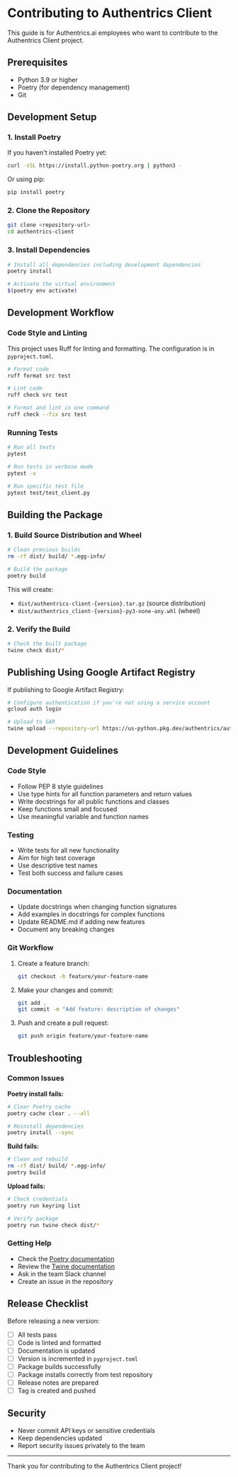 # Contributing to Authentrics Client

This guide is for Authentrics.ai employees who want to contribute to the Authentrics Client project.

## Prerequisites

- Python 3.9 or higher
- Poetry (for dependency management)
- Git

## Development Setup

### 1. Install Poetry

If you haven't installed Poetry yet:

```bash
curl -sSL https://install.python-poetry.org | python3 -
```

Or using pip:

```bash
pip install poetry
```

### 2. Clone the Repository

```bash
git clone <repository-url>
cd authentrics-client
```

### 3. Install Dependencies

```bash
# Install all dependencies including development dependencies
poetry install

# Activate the virtual environment
$(poetry env activate)
```

## Development Workflow

### Code Style and Linting

This project uses Ruff for linting and formatting. The configuration is in `pyproject.toml`.

```bash
# Format code
ruff format src test

# Lint code
ruff check src test

# Format and lint in one command
ruff check --fix src test
```

### Running Tests

```bash
# Run all tests
pytest

# Run tests in verbose mode
pytest -v

# Run specific test file
pytest test/test_client.py
```

## Building the Package

### 1. Build Source Distribution and Wheel

```bash
# Clean previous builds
rm -rf dist/ build/ *.egg-info/

# Build the package
poetry build
```

This will create:

- `dist/authentrics-client-{version}.tar.gz` (source distribution)
- `dist/authentrics_client-{version}-py3-none-any.whl` (wheel)

### 2. Verify the Build

```bash
# Check the built package
twine check dist/*
```

## Publishing Using Google Artifact Registry

If publishing to Google Artifact Registry:

```bash
# Configure authentication if you're not using a service account
gcloud auth login

# Upload to GAR
twine upload --repository-url https://us-python.pkg.dev/authentrics/authentrics-repo/ dist/*
```

## Development Guidelines

### Code Style

- Follow PEP 8 style guidelines
- Use type hints for all function parameters and return values
- Write docstrings for all public functions and classes
- Keep functions small and focused
- Use meaningful variable and function names

### Testing

- Write tests for all new functionality
- Aim for high test coverage
- Use descriptive test names
- Test both success and failure cases

### Documentation

- Update docstrings when changing function signatures
- Add examples in docstrings for complex functions
- Update README.md if adding new features
- Document any breaking changes

### Git Workflow

1. Create a feature branch:

   ```bash
   git checkout -b feature/your-feature-name
   ```

2. Make your changes and commit:

   ```bash
   git add .
   git commit -m "Add feature: description of changes"
   ```

3. Push and create a pull request:
   ```bash
   git push origin feature/your-feature-name
   ```

## Troubleshooting

### Common Issues

**Poetry install fails:**

```bash
# Clear Poetry cache
poetry cache clear . --all

# Reinstall dependencies
poetry install --sync
```

**Build fails:**

```bash
# Clean and rebuild
rm -rf dist/ build/ *.egg-info/
poetry build
```

**Upload fails:**

```bash
# Check credentials
poetry run keyring list

# Verify package
poetry run twine check dist/*
```

### Getting Help

- Check the [Poetry documentation](https://python-poetry.org/docs/)
- Review the [Twine documentation](https://twine.readthedocs.io/)
- Ask in the team Slack channel
- Create an issue in the repository

## Release Checklist

Before releasing a new version:

- [ ] All tests pass
- [ ] Code is linted and formatted
- [ ] Documentation is updated
- [ ] Version is incremented in `pyproject.toml`
- [ ] Package builds successfully
- [ ] Package installs correctly from test repository
- [ ] Release notes are prepared
- [ ] Tag is created and pushed

## Security

- Never commit API keys or sensitive credentials
- Keep dependencies updated
- Report security issues privately to the team

---

Thank you for contributing to the Authentrics Client project!
